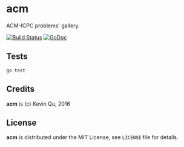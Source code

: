 # acm
ACM-ICPC problems' gallery.

[![Build Status](https://secure.travis-ci.org/quchunguang/acm.png?branch=master)](http://travis-ci.org/quchunguang/acm) [![GoDoc](https://godoc.org/github.com/quchunguang/acm?status.svg)](https://godoc.org/github.com/quchunguang/acm)

## Tests

`go test`

## Credits

**acm** is (c) Kevin Qu, 2016

## License

**acm** is distributed under the MIT License, see `LICENSE` file for details.
